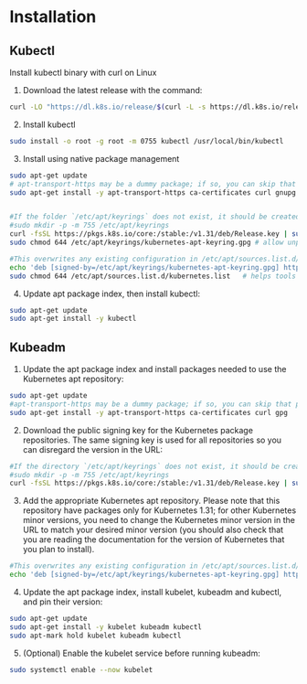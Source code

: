 # Installation
## Kubectl
Install kubectl binary with curl on Linux

1. Download the latest release with the command:

```bash
curl -LO "https://dl.k8s.io/release/$(curl -L -s https://dl.k8s.io/release/stable.txt)/bin/linux/amd64/kubectl"
```

2. Install kubectl

```bash
sudo install -o root -g root -m 0755 kubectl /usr/local/bin/kubectl
```

3. Install using native package management 

```bash
sudo apt-get update
# apt-transport-https may be a dummy package; if so, you can skip that package
sudo apt-get install -y apt-transport-https ca-certificates curl gnupg


#If the folder `/etc/apt/keyrings` does not exist, it should be created before the curl command, read the note below.
#sudo mkdir -p -m 755 /etc/apt/keyrings
curl -fsSL https://pkgs.k8s.io/core:/stable:/v1.31/deb/Release.key | sudo gpg --dearmor -o /etc/apt/keyrings/kubernetes-apt-keyring.gpg
sudo chmod 644 /etc/apt/keyrings/kubernetes-apt-keyring.gpg # allow unprivileged APT programs to read this keyring
```

```bash
#This overwrites any existing configuration in /etc/apt/sources.list.d/kubernetes.list
echo 'deb [signed-by=/etc/apt/keyrings/kubernetes-apt-keyring.gpg] https://pkgs.k8s.io/core:/stable:/v1.31/deb/ /' | sudo tee /etc/apt/sources.list.d/kubernetes.list
sudo chmod 644 /etc/apt/sources.list.d/kubernetes.list   # helps tools such as command-not-found to work correctly
```

4. Update apt package index, then install kubectl:

```bash
sudo apt-get update
sudo apt-get install -y kubectl
```
## Kubeadm

1. Update the apt package index and install packages needed to use the Kubernetes apt repository:
```bash
sudo apt-get update
#apt-transport-https may be a dummy package; if so, you can skip that package
sudo apt-get install -y apt-transport-https ca-certificates curl gpg
```
2. Download the public signing key for the Kubernetes package repositories. The same signing key is used for all repositories so you can disregard the version in the URL:
```bash
#If the directory `/etc/apt/keyrings` does not exist, it should be created before the curl command, read the note below.
#sudo mkdir -p -m 755 /etc/apt/keyrings
curl -fsSL https://pkgs.k8s.io/core:/stable:/v1.31/deb/Release.key | sudo gpg --dearmor -o /etc/apt/keyrings/kubernetes-apt-keyring.gpg
```
3. Add the appropriate Kubernetes apt repository. Please note that this repository have packages only for Kubernetes 1.31; for other Kubernetes minor versions, you need to change the Kubernetes minor version in the URL to match your desired minor version (you should also check that you are reading the documentation for the version of Kubernetes that you plan to install).
```bash
#This overwrites any existing configuration in /etc/apt/sources.list.d/kubernetes.list
echo 'deb [signed-by=/etc/apt/keyrings/kubernetes-apt-keyring.gpg] https://pkgs.k8s.io/core:/stable:/v1.31/deb/ /' | sudo tee /etc/apt/sources.list.d/kubernetes.list
```
4. Update the apt package index, install kubelet, kubeadm and kubectl, and pin their version:
```bash
sudo apt-get update
sudo apt-get install -y kubelet kubeadm kubectl
sudo apt-mark hold kubelet kubeadm kubectl
```
5. (Optional) Enable the kubelet service before running kubeadm:
```bash
sudo systemctl enable --now kubelet
```
